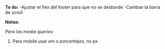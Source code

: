 **To do:**
-Ajustar el flex del footer para que no se desborde
-Cambiar la barra de scroll


**Notas:**

*Para las media queries:*
1. Para mobile usar _em_ o _porcentajes_, no px


